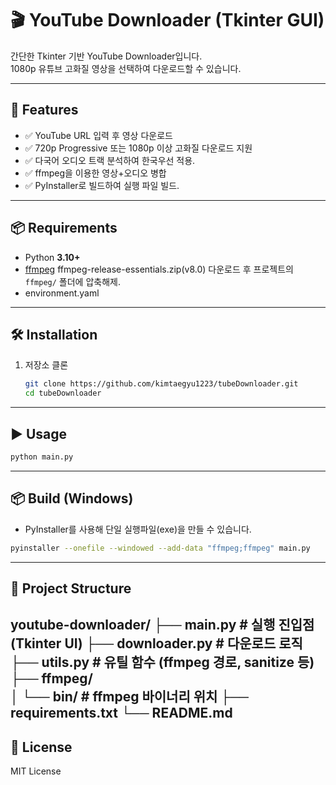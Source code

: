 # 🎬 YouTube Downloader (Tkinter GUI)

간단한 Tkinter 기반 YouTube Downloader입니다.  
1080p 유튜브 고화질 영상을 선택하여 다운로드할 수 있습니다.

---

## 🚀 Features
- ✅ YouTube URL 입력 후 영상 다운로드
- ✅ 720p Progressive 또는 1080p 이상 고화질 다운로드 지원
- ✅ 다국어 오디오 트랙 분석하여 한국우선 적용.
- ✅ ffmpeg을 이용한 영상+오디오 병합
- ✅ PyInstaller로 빌드하여 실행 파일 빌드.

---

## 📦 Requirements
- Python **3.10+**
- [ffmpeg](https://www.gyan.dev/ffmpeg/builds/) ffmpeg-release-essentials.zip(v8.0) 다운로드 후 프로젝트의 `ffmpeg/` 폴더에 압축해제.
- environment.yaml
---

## 🛠 Installation

1. 저장소 클론
    ```bash
    git clone https://github.com/kimtaegyu1223/tubeDownloader.git
    cd tubeDownloader
    ```

---

## ▶️ Usage

```bash
python main.py
```
---

## 📦 Build (Windows)

- PyInstaller를 사용해 단일 실행파일(exe)을 만들 수 있습니다.
```bash
pyinstaller --onefile --windowed --add-data "ffmpeg;ffmpeg" main.py
```
---

## 📂 Project Structure
youtube-downloader/
├── main.py               # 실행 진입점 (Tkinter UI)
├── downloader.py         # 다운로드 로직
├── utils.py              # 유틸 함수 (ffmpeg 경로, sanitize 등)
├── ffmpeg/               
│   └── bin/              # ffmpeg 바이너리 위치
├── requirements.txt
└── README.md
---

## 📜 License
MIT License